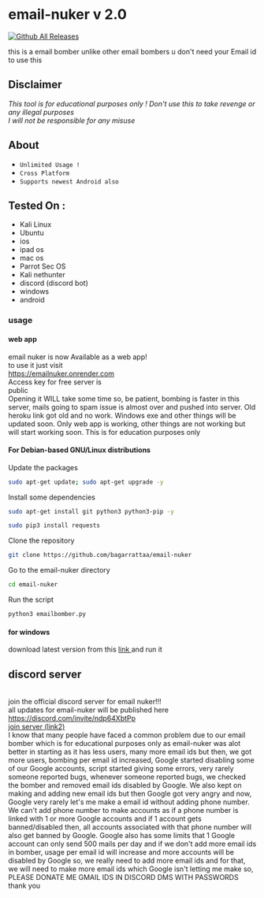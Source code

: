 # email-nuker v 2.0

[![Github All Releases](https://img.shields.io/github/downloads/bagarrattaa/email-nuker/total.svg)]()

this is a email bomber unlike  other email bombers u don't need your Email id to use this


## Disclaimer
*This tool is for educational purposes only !*
_Don't use this to take revenge or any illegal purposes_<br />
*I will not be responsible for any misuse*


## About
* `Unlimited Usage !`
* `Cross Platform`
* `Supports newest Android also`


## Tested On :
<ul>
  <li>Kali Linux</li>
 
  <li>Ubuntu</li>
<li> ios </li>
<li> ipad os </li>
<li> mac os </li>
  <li>Parrot Sec OS</li>
  <li>Kali nethunter</li>
  <li> discord (discord bot)</li>
  <li> windows </li>
<li> android </li>
  </ul>
  
  
  ### usage 
  #### web app 
email nuker is now Available as a web app!
<br>
to use it just visit
<br>
https://emailnuker.onrender.com
<br>
Access key for free server is
<br>
public 
<br>
Opening it WILL take some time so, be patient, bombing is faster in this server, mails going to spam issue is almost over and pushed into server. Old heroku link got old and no work. Windows exe and other things will be updated soon. Only web app is working, other things are not working but will start working soon. This is for education purposes only
<br>
#### For Debian-based GNU/Linux distributions

Update the packages
```bash
sudo apt-get update; sudo apt-get upgrade -y
```
Install some dependencies
```bash
sudo apt-get install git python3 python3-pip -y
```
```bash
sudo pip3 install requests
```
Clone the repository
```bash
git clone https://github.com/bagarrattaa/email-nuker
```
Go to the email-nuker directory
```bash
cd email-nuker
```
Run the script
```bash
python3 emailbomber.py
```

#### for windows 
download latest version from this <a href=https://github.com/bagarrattaa/email-nuker/releases/download/windows2.0/emailnuker.exe> 
  link
  </a>
and run it
## discord server
<br>
join the official discord server for email nuker!!!
<br> 
all updates for email-nuker will be published here
<br>
<a href=https://discord.com/invite/ndp64XbtPp>
https://discord.com/invite/ndp64XbtPp
</a>
<br>
<a href=https://discord.gg/ndp64XbtPp.>
join server (link2)
</a>




<br>
I know that many people have faced a common problem due to our email bomber which is for educational purposes only as email-nuker was alot better in starting as it has less users, many more email ids but then, we got more users, bombing per email id increased, Google started disabling some of our Google accounts, script started giving some errors, very rarely someone reported bugs, whenever someone reported bugs, we checked the bomber and removed email ids disabled by Google. We  also kept on making and adding new email ids but then Google got very angry and now, Google very rarely let's me make a email id without adding phone number. We can't add phone number to make accounts as if a phone number is linked with 1 or more Google accounts and if 1 account gets banned/disabled then, all accounts associated with that phone number will also get banned by Google. Google also has some limits that 1 Google account can only send 500 mails per day and if we don't add more email ids in bomber,
usage per email id will increase and more accounts will be disabled by Google so, we really need to add more email ids and for that, we will need to make more email ids which Google isn't letting me make so,

<br>
PLEASE DONATE ME GMAIL IDS IN DISCORD DMS WITH PASSWORDS
<br>
thank you 
<br>
